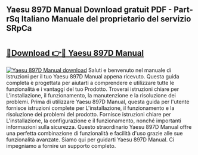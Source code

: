 ## Yaesu 897D Manual Download gratuit PDF - Part-rSq Italiano Manuale del proprietario del servizio SRpCa

# <h2><a href="http://dfbtxp.blite.top/?on=Yaesu+897D+Manual">🔗Download 👉🔴 Yaesu 897D Manual</a></h2>

[![Yaesu 897D Manual download](https://i.imgur.com/lujVjoI.png)](http://dfbtxp.blite.top/?on=Yaesu+897D+Manual)
Saluti e benvenuto nel manuale di Istruzioni per il tuo Yaesu 897D Manual appena ricevuto. Questa guida completa è progettata per aiutarti a comprendere e utilizzare tutte le funzionalità e i vantaggi del tuo Prodotto. Troverai istruzioni chiare per L'installazione, il funzionamento, la manutenzione e la risoluzione dei problemi. Prima di utilizzare Yaesu 897D Manual, questa guida per l'utente fornisce istruzioni complete per L'installazione, il funzionamento e la risoluzione dei problemi del prodotto. Fornisce istruzioni chiare per L'installazione, la configurazione e il funzionamento, nonché importanti informazioni sulla sicurezza. Questo straordinario Yaesu 897D Manual offre una perfetta combinazione di funzionalità e facilità d'uso grazie alle sue funzionalità avanzate. Siamo qui per guidarti Yaesu 897D Manual. Ci impegniamo a fornire un supporto completo.

